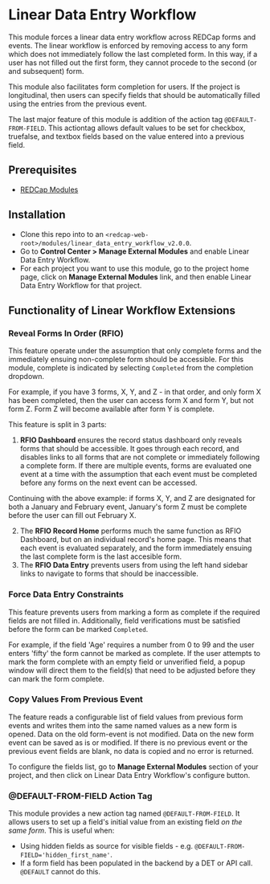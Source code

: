 # Linear Data Entry Workflow

This module forces a linear data entry workflow across REDCap forms and events. The linear workflow is enforced by removing access to any form which does not immediately follow the last completed form. In this way, if a user has not filled out the first form, they cannot procede to the second (or and subsequent) form.

This module also facilitates form completion for users. If the project is longitudinal, then users can specify fields that should be automatically filled using the entries from the previous event.

The last major feature of this module is addition of the action tag `@DEFAULT-FROM-FIELD`. This actiontag allows default values to be set for checkbox, truefalse, and textbox fields based on the value entered into a previous field.

## Prerequisites
- [REDCap Modules](https://github.com/vanderbilt/redcap-external-modules)


## Installation
- Clone this repo into to an `<redcap-web-root>/modules/linear_data_entry_workflow_v2.0.0`.
- Go to **Control Center > Manage External Modules** and enable Linear Data Entry Workflow.
- For each project you want to use this module, go to the project home page, click on **Manage External Modules** link, and then enable Linear Data Entry Workflow for that project.


## Functionality of Linear Workflow Extensions

### Reveal Forms In Order (RFIO)

This feature operate under the assumption that only complete forms and the immediately ensuing non-complete form should be accessible. For this module, complete is indicated by selecting `Completed` from the completion dropdown.

For example, if you have 3 forms, X, Y, and Z - in that order, and only form X has been completed, then the user can access form X and form Y, but not form Z. Form Z will become available after form Y is complete.

This feature is split in 3 parts:

1. **RFIO Dashboard** ensures the record status dashboard only reveals forms that should be accessible. It goes through each record, and disables links to all forms that are not complete or immediately following a complete form. If there are multiple events, forms are evaluated one event at a time with the assumption that each event must be completed before any forms on the next event can be accessed.

Continuing with the above example: if forms X, Y, and Z are designated for both a January and February event, January's form Z must be complete before the user can fill out February X.

2. The **RFIO Record Home** performs much the same function as RFIO Dashboard, but on an individual record's home page. This means that each event is evaluated separately, and the form immediately ensuing the last complete form is the last accesible form.
3. The **RFIO Data Entry** prevents users from using the left hand sidebar links to navigate to forms that should be inaccessible.

### Force Data Entry Constraints

This feature prevents users from marking a form as complete if the required fields are not filled in. Additionally, field verifications must be satisfied before the form can be marked `Completed`.

For example, if the field 'Age' requires a number from 0 to 99 and the user enters 'fifty' the form cannot be marked as complete. If the user attempts to mark the form complete with an empty field or unverified field, a popup window will direct them to the field(s) that need to be adjusted before they can mark the form complete.


### Copy Values From Previous Event

The feature reads a configurable list of field values from previous form events and writes them into the same named values as a new form is opened. Data on the old form-event is not modified. Data on the new form event can be saved as is or modified. If there is no previous event or the previous event fields are blank, no data is copied and no error is returned.

To configure the fields list, go to **Manage External Modules** section of your project, and then click on Linear Data Entry Workflow's configure button.

### @DEFAULT-FROM-FIELD Action Tag

This module provides a new action tag named `@DEFAULT-FROM-FIELD`. It allows users to set up a field's initial value from an existing field _on the same form_. This is useful when:
- Using hidden fields as source for visible fields - e.g. `@DEFAULT-FROM-FIELD='hidden_first_name'`.
- If a form field has been populated in the backend by a DET or API call. `@DEFAULT` cannot do this.
